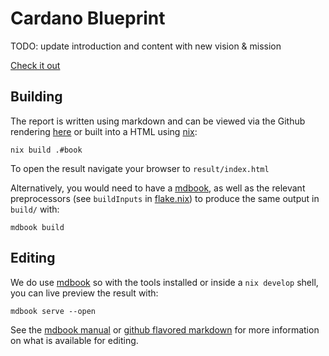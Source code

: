 # Cardano Blueprint

TODO: update introduction and content with new vision & mission

[Check it out]()

## Building

The report is written using markdown and can be viewed via the Github rendering [here](./src/introduction.md) or built into a HTML using [nix][nix]:

``` shell
nix build .#book
```

To open the result navigate your browser to `result/index.html`

Alternatively, you would need to have a [mdbook][mdbook], as well as the relevant preprocessors (see `buildInputs` in [flake.nix](./flake.nix)) to produce the same output in `build/` with:

``` shell
mdbook build
```

## Editing

We do use [mdbook][mdbook] so with the tools installed or inside a `nix develop` shell, you can live preview the result with:

``` shell
mdbook serve --open
```

See the [mdbook manual][mdbook] or [github flavored markdown][gfm] for more information on what is available for editing.

[mdbook]: https://rust-lang.github.io/mdBook/index.html
[gfm]: https://github.github.com/gfm/
[nix]: https://nixos.org/download.html
